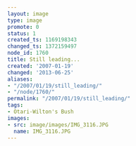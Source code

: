 ```yaml
---
layout: image
type: image
promote: 0
status: 1
created_ts: 1169198343
changed_ts: 1372159497
node_id: 1760
title: Still leading...
created: '2007-01-19'
changed: '2013-06-25'
aliases:
- "/2007/01/19/still_leading/"
- "/node/1760/"
permalink: "/2007/01/19/still_leading/"
tags:
- Otari-Wilton's Bush
images:
- src: image/images/IMG_3116.JPG
  name: IMG_3116.JPG
---
```



